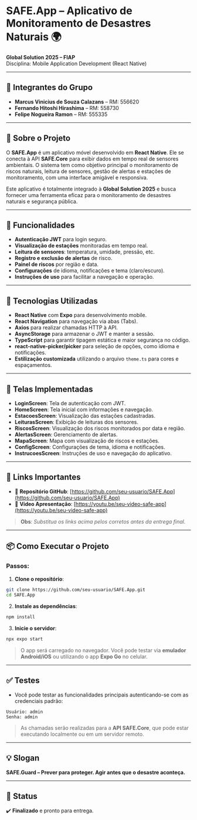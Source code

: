 
# SAFE.App – Aplicativo de Monitoramento de Desastres Naturais 🌍

**Global Solution 2025 – FIAP**  
Disciplina: Mobile Application Development (React Native)

---

## 👥 Integrantes do Grupo

- **Marcus Vinicius de Souza Calazans** – RM: 556620  
- **Fernando Hitoshi Hirashima** – RM: 558730  
- **Felipe Nogueira Ramon** – RM: 555335

---

## 📱 Sobre o Projeto

O **SAFE.App** é um aplicativo móvel desenvolvido em **React Native**. Ele se conecta à API **SAFE.Core** para exibir dados em tempo real de sensores ambientais. O sistema tem como objetivo principal o monitoramento de riscos naturais, leitura de sensores, gestão de alertas e estações de monitoramento, com uma interface amigável e responsiva.

Este aplicativo é totalmente integrado à **Global Solution 2025** e busca fornecer uma ferramenta eficaz para o monitoramento de desastres naturais e segurança pública.

---

## 🚀 Funcionalidades

- **Autenticação JWT** para login seguro.
- **Visualização de estações** monitoradas em tempo real.
- **Leitura de sensores**: temperatura, umidade, pressão, etc.
- **Registro e exclusão de alertas** de risco.
- **Painel de riscos** por região e data.
- **Configurações** de idioma, notificações e tema (claro/escuro).
- **Instruções de uso** para facilitar a navegação e operação.

---

## 🧪 Tecnologias Utilizadas

- **React Native** com **Expo** para desenvolvimento mobile.
- **React Navigation** para navegação via abas (Tabs).
- **Axios** para realizar chamadas HTTP à API.
- **AsyncStorage** para armazenar o JWT e manter a sessão.
- **TypeScript** para garantir tipagem estática e maior segurança no código.
- **react-native-picker/picker** para seleção de opções, como idioma e notificações.
- **Estilização customizada** utilizando o arquivo `theme.ts` para cores e espaçamentos.

---

## 🧭 Telas Implementadas

- **LoginScreen**: Tela de autenticação com JWT.
- **HomeScreen**: Tela inicial com informações e navegação.
- **EstacoesScreen**: Visualização das estações cadastradas.
- **LeiturasScreen**: Exibição de leituras dos sensores.
- **RiscosScreen**: Visualização dos riscos monitorados por data e região.
- **AlertasScreen**: Gerenciamento de alertas.
- **MapaScreen**: Mapa com visualização de riscos e estações.
- **ConfigScreen**: Configurações de tema, idioma e notificações.
- **InstrucoesScreen**: Instruções de uso e navegação do aplicativo.

---

## 🔗 Links Importantes

- 🔗 **Repositório GitHub**: [https://github.com/seu-usuario/SAFE.App](https://github.com/seu-usuario/SAFE.App)
- 🎥 **Vídeo Apresentação**: [https://youtu.be/seu-video-safe-app](https://youtu.be/seu-video-safe-app)

> **Obs**: *Substitua os links acima pelos corretos antes da entrega final.*

---

## 📦 Como Executar o Projeto

### Passos:

1. **Clone o repositório**:
```bash
git clone https://github.com/seu-usuario/SAFE.App.git
cd SAFE.App
```

2. **Instale as dependências**:
```bash
npm install
```

3. **Inicie o servidor**:
```bash
npx expo start
```

> O app será carregado no navegador. Você pode testar via **emulador Android/iOS** ou utilizando o app **Expo Go** no celular.

---

## ✅ Testes

- Você pode testar as funcionalidades principais autenticando-se com as credenciais padrão:

```
Usuário: admin
Senha: admin
```

> As chamadas serão realizadas para a **API SAFE.Core**, que pode estar executando localmente ou em um servidor remoto.

---

## 💡 Slogan

**SAFE.Guard – Prever para proteger. Agir antes que o desastre aconteça.**

---

## 🏁 Status

✔️ **Finalizado** e pronto para entrega.
